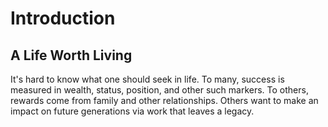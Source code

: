 # Introduction

## A Life Worth Living

It's hard to know what one should seek in life. To many, success is measured in wealth, status, position, and other such markers. To others, rewards come from family and other relationships. Others want to make an impact on future generations via work that leaves a legacy.